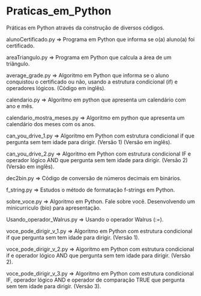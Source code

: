 # Praticas_em_Python

Práticas em Python através da construção de diversos códigos.

alunoCertificado.py => Programa em Python que informa se o(a) aluno(a) foi certificado.

areaTriangulo.py => Programa em Python que calcula a área de um triângulo.

average_grade.py => Algoritmo em Python que informa se o aluno conquistou o certificado ou não, usando a estrutura condicional (if) e operadores lógicos. (Código em inglês).

calendario.py => Algoritmo em python que apresenta um calendário com ano e mês.

calendario_mostra_meses.py => Algoritmo em python que apresenta um calendário dos meses com os anos.

can_you_drive_1.py => Algoritmo em Python com estrutura condicional if que pergunta sem tem idade para dirigir. (Versão 1) (Versão em inglês).

can_you_drive_2.py => Algoritmo em Python com estrutura condicional IF e operador lógico AND que pergunta sem tem idade para dirigir. (Versão 2) (Versão em inglês).

dec2bin.py => Código de conversão de números decimais em binários.

f_string.py => Estudos o método de formatação f-strings em Python.

sobre_voce.py => Algoritmo em Python. Fale sobre você. Desenvolvendo um minicurriculo (bio) para apresentação.

Usando_operador_Walrus.py => Usando o operador Walrus (:=).

voce_pode_dirigir_v_1.py => Algoritmo em Python com estrutura condicional if que pergunta sem tem idade para dirigir. (Versão 1).

voce_pode_dirigir_v_2.py => Algoritmo em Python com estrutura condicional if e operador lógico AND que pergunta sem tem idade para dirigir. (Versão 2).

voce_pode_dirigir_v_3.py => Algoritmo em Python com estrutura condicional IF, operador lógico AND e  operador de comparação TRUE que pergunta sem tem idade para dirigir. (Versão 3).

